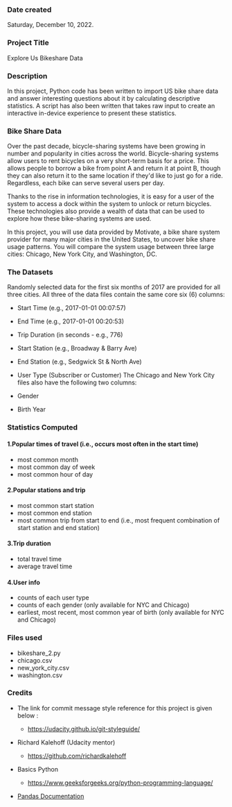 ### Date created
Saturday, December 10, 2022.

### Project Title
Explore Us Bikeshare Data

### Description
In this project, Python code has been written to import US bike share data and answer interesting questions about it by calculating descriptive statistics. A script has also been written that takes raw input to create an interactive in-device experience to present these statistics.

### Bike Share Data
Over the past decade, bicycle-sharing systems have been growing in number and popularity in cities across the world. Bicycle-sharing systems allow users to rent bicycles on a very short-term basis for a price. This allows people to borrow a bike from point A and return it at point B, though they can also return it to the same location if they'd like to just go for a ride. Regardless, each bike can serve several users per day.

Thanks to the rise in information technologies, it is easy for a user of the system to access a dock within the system to unlock or return bicycles. These technologies also provide a wealth of data that can be used to explore how these bike-sharing systems are used.

In this project, you will use data provided by Motivate, a bike share system provider for many major cities in the United States, to uncover bike share usage patterns. You will compare the system usage between three large cities: Chicago, New York City, and Washington, DC.

### The Datasets
Randomly selected data for the first six months of 2017 are provided for all three cities. All three of the data files contain the same core six (6) columns:

- Start Time (e.g., 2017-01-01 00:07:57)
- End Time (e.g., 2017-01-01 00:20:53)
- Trip Duration (in seconds - e.g., 776)
- Start Station (e.g., Broadway & Barry Ave)
- End Station (e.g., Sedgwick St & North Ave)
- User Type (Subscriber or Customer)
The Chicago and New York City files also have the following two columns:

- Gender
- Birth Year
### Statistics Computed

#### 1.Popular times of travel (i.e., occurs most often in the start time)

- most common month
- most common day of week
- most common hour of day

#### 2.Popular stations and trip

- most common start station
- most common end station
- most common trip from start to end (i.e., most frequent combination of start station and end station)

#### 3.Trip duration

- total travel time
- average travel time

#### 4.User info

- counts of each user type
- counts of each gender (only available for NYC and Chicago)
- earliest, most recent, most common year of birth (only available for NYC and Chicago)

### Files used
- bikeshare_2.py
- chicago.csv
- new_york_city.csv
- washington.csv

### Credits
- The link for commit message style reference for this project is given below : 
    - https://udacity.github.io/git-styleguide/
  
- Richard Kalehoff (Udacity mentor)
    - https://github.com/richardkalehoff

- Basics Python
    - https://www.geeksforgeeks.org/python-programming-language/

- [Pandas Documentation](https://pandas.pydata.org/pandas-docs/stable/)
